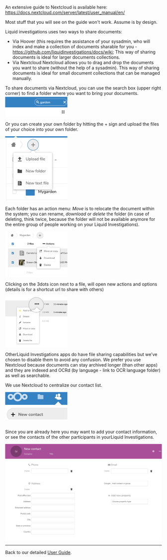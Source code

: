An extensive guide to Nextcloud is available here: https://docs.nextcloud.com/server/latest/user_manual/en/

Most stuff that you will see on the guide won't work. Assume is by design.

Liquid investigations uses two ways to share documents:
* Via Hoover (this requires the assistance of your sysadmin, who will index and make a collection of documents sharable for you - https://github.com/liquidinvestigations/docs/wiki; This way of sharing documents is ideal for larger documents collections.
* Via Nextcloud 
Nextcloud allows you to drag and drop the documents you want to share (without the help of a sysadmin). This way of sharing documents is ideal for small document collections that can be managed manually.

To share documents via Nextcloud, you can use the search box (upper right corner) to find a folder where you want to bring your documents.
 <img src="https://github.com/liquidinvestigations/docs-img/blob/bf12169dcf1ec1be98308966160de828259e39c0/14.%20Nextcloud%20search%20query%20garden.png" width=200 align=center>

Or you can create your own folder by hitting the + sign and upload the files of your choice into your own folder.

<img src="https://github.com/liquidinvestigations/docs-img/blob/bf12169dcf1ec1be98308966160de828259e39c0/15.%20Nextcloud%20plus%20sign.png" width=200 align=center>

Each folder has an action menu:
_Move_ is to relocate the document within the system; you can rename, _download_ or _delete_ the folder (in case of deleting, think twice, because the folder will not be available anymore for the entire group of people working on your Liquid Investigations).

<img src="https://github.com/liquidinvestigations/docs-img/blob/bf12169dcf1ec1be98308966160de828259e39c0/16.%20Nextcloud%20action%20menu%20short.png" width=200 align=center>

Clicking on the 3dots icon next to a file, will open new actions and options (details is for a shortcut url to share with others)

<img src="https://github.com/liquidinvestigations/docs-img/blob/bf12169dcf1ec1be98308966160de828259e39c0/17.%20Nextcloud%20actions%20menu%20long.png" width=200 align=center>

OtherLiquid Investigations apps do have file sharing capabilities but we’ve chosen to disable them to avoid any confusion. We prefer you use Nextcloud because documents can stay archived longer (than other apps) and they are indexed and OCRd (by language - link to OCR language folder) as well as searchable.

We use Nextcloud to centralize our contact list. 

<img src="https://github.com/liquidinvestigations/docs-img/blob/bf12169dcf1ec1be98308966160de828259e39c0/18.%20Nextcloud%20new%20contact.png" width=200 align=center>

<BR CLEAR=”right” />

<BR CLEAR=”right” />

Since you are already here you may want to add your contact information, or see the contacts of the other participants in yourLiquid Investigations.

<img src="https://github.com/liquidinvestigations/docs-img/blob/bf12169dcf1ec1be98308966160de828259e39c0/19.%20Nextcloud%20contact%20form.png" width=600 align=center>

***

Back to our detailed [User Guide](https://github.com/liquidinvestigations/docs/wiki/User-Guide).